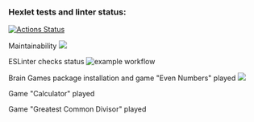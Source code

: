 ### Hexlet tests and linter status:
[![Actions Status](https://github.com/inadadurov/frontend-project-lvl1/workflows/hexlet-check/badge.svg)](https://github.com/inadadurov/frontend-project-lvl1/actions)

Maintainability
<a href="https://codeclimate.com/github/codeclimate/codeclimate/maintainability"><img src="https://api.codeclimate.com/v1/badges/a99a88d28ad37a79dbf6/maintainability" /></a>

ESLinter checks status
![example workflow](https://github.com/inadadurov/frontend-project-lvl1/actions/workflows/onPushESLinter-check.yml/badge.svg)

Brain Games package installation and game "Even Numbers" played
<a href="https://asciinema.org/a/881vMaAUzL94KLCfJMZyGar99" target="_blank"><img src="https://asciinema.org/a/881vMaAUzL94KLCfJMZyGar99.svg" /></a>

Game "Calculator" played
<script id="asciicast-vj5mQNKGYyTvDmmK2bOwxu4rK" src="https://asciinema.org/a/vj5mQNKGYyTvDmmK2bOwxu4rK.js" async></script>

Game "Greatest Common Divisor" played
<script id="asciicast-R70U82C8Fbzgp9XfvtBxeLXXx" src="https://asciinema.org/a/R70U82C8Fbzgp9XfvtBxeLXXx.js" async></script>
